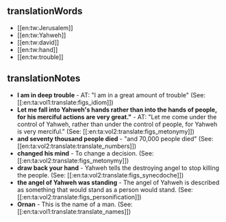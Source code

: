 ## translationWords

* [[en:tw:Jerusalem]]
* [[en:tw:Yahweh]]
* [[en:tw:david]]
* [[en:tw:hand]]
* [[en:tw:trouble]]

## translationNotes

* **I am in deep trouble** - AT: "I am in a great amount of trouble" (See: [[:en:ta:vol1:translate:figs_idiom]])
* **Let me fall into Yahweh's hands rather than into the hands of people, for his merciful actions are very great."** - AT: "Let me come under the control of Yahweh, rather than under the control of people, for Yahweh is very merciful." (See: [[:en:ta:vol2:translate:figs_metonymy]])
* **and seventy thousand people died** - "and 70,000 people died" (See: [[en:ta:vol2:translate:translate_numbers]])
* **changed his mind** - To change a decision. (See: [[:en:ta:vol2:translate:figs_metonymy]])
* **draw back your hand** - Yahweh tells the destroying angel to stop killing the people. (See: [[:en:ta:vol2:translate:figs_synecdoche]])
* **the angel of Yahweh was standing** - The angel of Yahweh is described as something that would stand as a person would stand. (See: [[:en:ta:vol2:translate:figs_personification]])
* **Ornan** - This is the name of a man. (See: [[:en:ta:vol1:translate:translate_names]])
